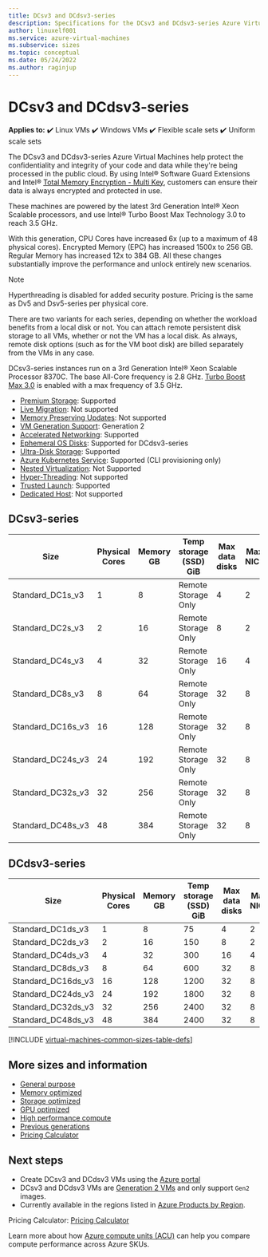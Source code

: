 ```yaml
---
title: DCsv3 and DCdsv3-series
description: Specifications for the DCsv3 and DCdsv3-series Azure Virtual Machines.
author: linuxelf001
ms.service: azure-virtual-machines
ms.subservice: sizes
ms.topic: conceptual
ms.date: 05/24/2022
ms.author: raginjup
---
```


# DCsv3 and DCdsv3-series

**Applies to:** :heavy_check_mark: Linux VMs :heavy_check_mark: Windows VMs :heavy_check_mark: Flexible scale sets :heavy_check_mark: Uniform scale sets

The DCsv3 and DCdsv3-series Azure Virtual Machines help protect the confidentiality and integrity of your code and data while they're being processed in the public cloud. By using Intel&reg; Software Guard Extensions and Intel&reg; [Total Memory Encryption - Multi Key](https://itpeernetwork.intel.com/memory-encryption/), customers can ensure their data is always encrypted and protected in use. 

These machines are powered by the latest 3rd Generation Intel&reg; Xeon Scalable processors, and use Intel&reg; Turbo Boost Max Technology 3.0 to reach 3.5 GHz. 

With this generation, CPU Cores have increased 6x (up to a maximum of 48 physical cores). Encrypted Memory (EPC) has increased 1500x to 256 GB. Regular Memory has increased 12x to 384 GB. All these changes substantially improve the performance and unlock entirely new scenarios. 

> [!NOTE]
> Hyperthreading is disabled for added security posture. Pricing is the same as Dv5 and Dsv5-series per physical core.

There are two variants for each series, depending on whether the workload benefits from a local disk or not. You can attach remote persistent disk storage to all VMs, whether or not the VM has a local disk. As always, remote disk options (such as for the VM boot disk) are billed separately from the VMs in any case.

DCsv3-series instances run on a 3rd Generation Intel&reg; Xeon Scalable Processor 8370C. The base All-Core frequency is 2.8 GHz. [Turbo Boost Max 3.0](https://www.intel.com/content/www/us/en/gaming/resources/turbo-boost.html) is enabled with a max frequency of 3.5 GHz. 

- [Premium Storage](premium-storage-performance.md): Supported
- [Live Migration](maintenance-and-updates.md): Not supported
- [Memory Preserving Updates](maintenance-and-updates.md): Not supported
- [VM Generation Support](generation-2.md): Generation 2
- [Accelerated Networking](/azure/virtual-network/create-vm-accelerated-networking-cli): Supported
- [Ephemeral OS Disks](ephemeral-os-disks.md): Supported for DCdsv3-series
- [Ultra-Disk Storage](disks-enable-ultra-ssd.md): Supported
- [Azure Kubernetes Service](/azure/aks/intro-kubernetes): Supported (CLI provisioning only)
- [Nested Virtualization](/virtualization/hyper-v-on-windows/user-guide/nested-virtualization): Not Supported 
- [Hyper-Threading](https://www.intel.com/content/www/us/en/gaming/resources/hyper-threading.html): Not supported
- [Trusted Launch](trusted-launch.md): Supported
- [Dedicated Host](dedicated-hosts.md): Not supported


## DCsv3-series

| Size             | Physical Cores | Memory GB | Temp storage (SSD) GiB | Max data disks | Max NICs |  EPC Memory GiB |
|------------------|----------------|-------------|------------------------|----------------|---------|---------------------|
| Standard_DC1s_v3 | 1              | 8           | Remote Storage Only    | 4              | 2     |  4                 |
| Standard_DC2s_v3 | 2              | 16          | Remote Storage Only    | 8              | 2     |  8                 |
| Standard_DC4s_v3 | 4              | 32          | Remote Storage Only    | 16             | 4     |  16                |
| Standard_DC8s_v3 | 8              | 64          | Remote Storage Only    | 32             | 8     |  32                |
| Standard_DC16s_v3  | 16           | 128         | Remote Storage Only    | 32             | 8     |  64                |
| Standard_DC24s_v3  | 24           | 192         | Remote Storage Only    | 32             | 8     |  128               |
| Standard_DC32s_v3  | 32           | 256         | Remote Storage Only    | 32             | 8     |  192               |
| Standard_DC48s_v3  | 48           | 384         | Remote Storage Only    | 32             | 8     |  256               |

## DCdsv3-series

| Size             | Physical Cores | Memory GB | Temp storage (SSD) GiB | Max data disks | Max NICs |  EPC Memory GiB |
|------------------|----------------|-------------|------------------------|----------------|---------|---------------------|
| Standard_DC1ds_v3 | 1              | 8           | 75                    | 4              | 2     |  4                 |
| Standard_DC2ds_v3 | 2              | 16          | 150                    | 8              | 2     |  8                 |
| Standard_DC4ds_v3 | 4              | 32          | 300                    | 16             | 4     |  16                |
| Standard_DC8ds_v3 | 8              | 64          | 600                    | 32             | 8     |  32                |
| Standard_DC16ds_v3  | 16           | 128         | 1200                    | 32             | 8     |  64                |
| Standard_DC24ds_v3  | 24           | 192         | 1800                    | 32             | 8     |  128               |
| Standard_DC32ds_v3  | 32           | 256         | 2400                    | 32             | 8     |  192               |
| Standard_DC48ds_v3  | 48           | 384         | 2400                    | 32             | 8     |  256               |

[!INCLUDE [virtual-machines-common-sizes-table-defs](../../includes/virtual-machines-common-sizes-table-defs.md)]

## More sizes and information

- [General purpose](sizes-general.md)
- [Memory optimized](sizes-memory.md)
- [Storage optimized](sizes-storage.md)
- [GPU optimized](sizes-gpu.md)
- [High performance compute](sizes-hpc.md)
- [Previous generations](sizes-previous-gen.md)
- [Pricing Calculator](https://azure.microsoft.com/pricing/calculator/)

## Next steps

- Create DCsv3 and DCdsv3 VMs using the [Azure portal](./linux/quick-create-portal.md)
- DCsv3 and DCdsv3 VMs are [Generation 2 VMs](./generation-2.md#creating-a-generation-2-vm) and only support `Gen2` images.
- Currently available in the regions listed in [Azure Products by Region](https://azure.microsoft.com/global-infrastructure/services/?products=virtual-machines&regions=all).

Pricing Calculator: [Pricing Calculator](https://azure.microsoft.com/pricing/calculator/)

Learn more about how [Azure compute units (ACU)](acu.md) can help you compare compute performance across Azure SKUs.
